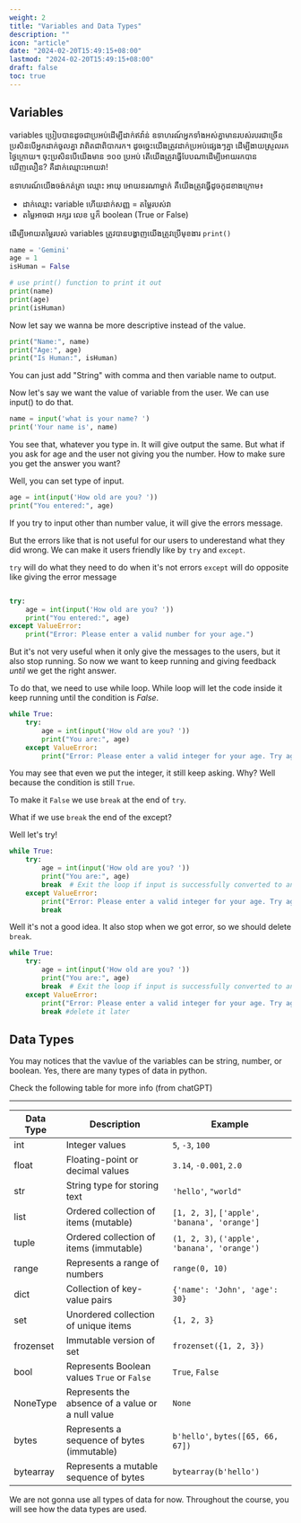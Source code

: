 ```yaml
---
weight: 2
title: "Variables and Data Types"
description: ""
icon: "article"
date: "2024-02-20T15:49:15+08:00"
lastmod: "2024-02-20T15:49:15+08:00"
draft: false
toc: true
---
```


## Variables

variables ប្រៀបបានដូចជាប្រអប់ដើម្បីដាក់ឥវ៉ាន់ ឧទាហរណ៍អ្នកទាំងអស់គ្នាមានរបស់របរជាច្រើន ប្រសិនបើអ្នកដាក់ចូលគ្នា វាពិតជាពិបាករក។ ដូចច្នេះយើងត្រូវដាក់ប្រអប់ផ្សេងៗគ្នា ដើម្បីងាយស្រួលរកថ្ងៃក្រោយ។ ចុះប្រសិនបើយើងមាន ១០០ ប្រអប់ តើយើងត្រូវធ្វើបែបណាដើម្បីអោយរកបានឃើញលឿន? គឺដាក់ឈ្មោះអោយវា!

ឧទាហរណ៍យើងចង់កត់ត្រា ឈ្មោះ អាយុ អោយនរណាម្នាក់ គឺយើងត្រូវធ្វើដូចកូដខាងក្រោម៖
- ដាក់ឈ្មោះ variable ហើយដាក់សញ្ញ = តម្លៃរបស់វា
- តម្លៃអាចជា អក្សរ លេខ ឬក៏ boolean (True or False)

ដើម្បីអោយតម្លៃរបស់ variables ត្រូវបានបង្ហាញយើងត្រូវប្រើមុខងារ ```print()```

```python
name = 'Gemini'
age = 1
isHuman = False

# use print() function to print it out
print(name)
print(age)
print(isHuman)
```

Now let say we wanna be more descriptive instead of the value.

```python
print("Name:", name)
print("Age:", age)
print("Is Human:", isHuman)
```

You can just add "String" with comma and then variable name to output.

Now let's say we want the value of variable from the user. We can use input() to do that.

```python
name = input('what is your name? ')
print('Your name is', name)
```

You see that, whatever you type in. It will give output the same.
But what if you ask for age and the user not giving you the number. How to make sure you get the answer you want?

Well, you can set type of input.

```python
age = int(input('How old are you? '))
print("You entered:", age)
```

If you try to input other than number value, it will give the errors message.

But the errors like that is not useful for our users to underestand what they did wrong. We can make it users friendly like by ```try``` and ```except```.

```try``` will do what they need to do when it's not errors
```except``` will do opposite like giving the error message

```python

try:
    age = int(input('How old are you? '))
    print("You entered:", age)
except ValueError:
    print("Error: Please enter a valid number for your age.")
```

But it's not very useful when it only give the messages to the users, but it also stop running. So now we want to keep running and giving feedback *until* we get the right answer.

To do that, we need to use while loop. While loop will let the code inside it keep running until the condition is *False*.

```python
while True:
    try:
        age = int(input('How old are you? '))
        print("You are:", age)
    except ValueError:
        print("Error: Please enter a valid integer for your age. Try again.")
```

You may see that even we put the integer, it still keep asking. Why? Well because the condition is still `True`.

To make it `False` we use `break` at the end of `try`.

What if we use `break` the end of the except?

Well let's try!

```python
while True:
    try:
        age = int(input('How old are you? '))
        print("You are:", age)
        break  # Exit the loop if input is successfully converted to an integer
    except ValueError:
        print("Error: Please enter a valid integer for your age. Try again.")
        break
```

Well it's not a good idea. It also stop when we got error, so we should delete `break`.

```python
while True:
    try:
        age = int(input('How old are you? '))
        print("You are:", age)
        break  # Exit the loop if input is successfully converted to an integer
    except ValueError:
        print("Error: Please enter a valid integer for your age. Try again.")
        break #delete it later
```

## Data Types

You may notices that the vavlue of the variables can be string, number, or boolean. Yes, there are many types of data in python.

Check the following table for more info (from chatGPT)

---


| Data Type    | Description                                       | Example                      |
|--------------|---------------------------------------------------|------------------------------|
| int          | Integer values                                   | `5`, `-3`, `100`             |
| float        | Floating-point or decimal values                 | `3.14`, `-0.001`, `2.0`      |
| str          | String type for storing text                      | `'hello'`, `"world"`         |
| list         | Ordered collection of items (mutable)            | `[1, 2, 3]`, `['apple', 'banana', 'orange']` |
| tuple        | Ordered collection of items (immutable)          | `(1, 2, 3)`, `('apple', 'banana', 'orange')` |
| range        | Represents a range of numbers                    | `range(0, 10)`               |
| dict         | Collection of key-value pairs                    | `{'name': 'John', 'age': 30}` |
| set          | Unordered collection of unique items             | `{1, 2, 3}`                  |
| frozenset    | Immutable version of set                         | `frozenset({1, 2, 3})`       |
| bool         | Represents Boolean values `True` or `False`      | `True`, `False`              |
| NoneType     | Represents the absence of a value or a null value| `None`                       |
| bytes        | Represents a sequence of bytes (immutable)       | `b'hello'`, `bytes([65, 66, 67])` |
| bytearray    | Represents a mutable sequence of bytes           | `bytearray(b'hello')`        |
We are not gonna use all types of data for now. Throughout the course, you will see how the data types are used.